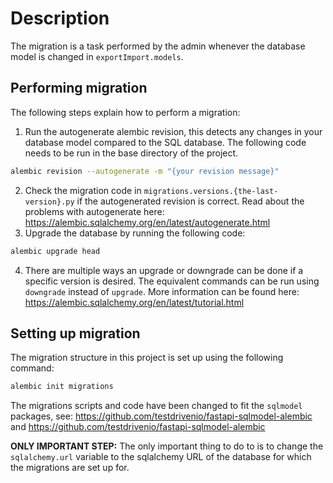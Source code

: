 # Description
The migration is a task performed by the admin whenever the database model is changed in `exportImport.models`.

## Performing migration
The following steps explain how to perform a migration:
1. Run the autogenerate alembic revision, this detects any changes in your database model compared to the SQL database. The following code needs to be run in the base directory of the project.
```bash
alembic revision --autogenerate -m "{your revision message}"
```
2. Check the migration code in `migrations.versions.{the-last-version}.py` if the autogenerated revision is correct. Read about the problems with autogenerate here: https://alembic.sqlalchemy.org/en/latest/autogenerate.html
3. Upgrade the database by running the following code:
```bash
alembic upgrade head
```
4. There are multiple ways an upgrade or downgrade can be done if a specific version is desired. The equivalent commands can be run using `downgrade` instead of `upgrade`. More information can be found here: https://alembic.sqlalchemy.org/en/latest/tutorial.html

## Setting up migration
The migration structure in this project is set up using the following command:
```bash
alembic init migrations
```
The migrations scripts and code have been changed to fit the `sqlmodel` packages, see: https://github.com/testdrivenio/fastapi-sqlmodel-alembic and https://github.com/testdrivenio/fastapi-sqlmodel-alembic

**ONLY IMPORTANT STEP:**
The only important thing to do to is to change the `sqlalchemy.url` variable to the sqlalchemy URL of the database for which the migrations are set up for. 